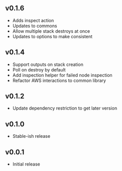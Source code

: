 ## v0.1.6
* Adds inspect action
* Updates to commons
* Allow multiple stack destroys at once
* Updates to options to make consistent

## v0.1.4
* Support outputs on stack creation
* Poll on destroy by default
* Add inspection helper for failed node inspection
* Refactor AWS interactions to common library

## v0.1.2
* Update dependency restriction to get later version

## v0.1.0
* Stable-ish release

## v0.0.1
* Initial release
